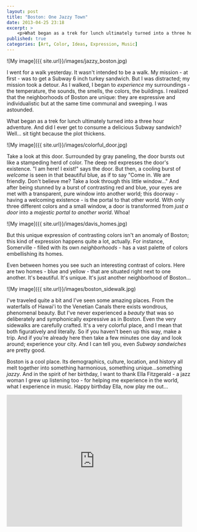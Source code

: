 ```yaml
---
layout: post
title: "Boston: One Jazzy Town"
date: 2013-04-25 23:18
excerpt: >
    <p>What began as a trek for lunch ultimately turned into a three hour adventure. And did I ever get to consume a delicious Subway sandwich? Well... sit tight because the plot thickens.</p>
published: true
categories: [Art, Color, Ideas, Expression, Music]
---
```


![My image]({{ site.url}}/images/jazzy_boston.jpg) 

I went for a walk yesterday. It wasn't intended to be a walk. My mission - at first - was to get a Subway 6 inch turkey sandwich. But I was distracted; my mission took a detour. As I walked, I began to _experience_ my surroundings - the temperature, the sounds, the smells, the colors, the buildings. I realized that the neighborhoods of Boston are unique: they are expressive and individualistic but at the same time communal and sweeping. I was astounded.

What began as a trek for lunch ultimately turned into a three hour adventure. And did I ever get to consume a delicious Subway sandwich? Well... sit tight because the plot thickens.

<!-- more -->

![My image]({{ site.url}}/images/colorful_door.jpg)

Take a look at this door. Surrounded by gray paneling, the door bursts out like a stampeding herd of color. The deep red expresses the door's existence. "I am here! I exist!" says the door. But then, a cooling burst of _welcome_ is seen in that beautiful blue, as if to say "Come in. We are friendly. Don't believe me? Take a look through this little window..." And after being stunned by a burst of contrasting red and blue, your eyes are met with a transparent, pure window into another world; this doorway - having a welcoming existence - is the portal to that other world. With only three different colors and a small window, a door is transformed from _just a door_ into a _majestic portal to another world_. Whoa!

![My image]({{ site.url}}/images/davis_homes.jpg)

But this unique expression of contrasting colors isn't an anomaly of Boston; this kind of expression happens quite a lot, actually. For instance, Somerville - filled with its own _neighborhoods_ - has a vast palette of colors embellishing its homes. 


Even between homes you see such an interesting contrast of colors. Here are two homes - blue and yellow - that are situated right next to one another. It's beautiful. It's unique. It's just another neighborhood of Boston...

![My image]({{ site.url}}/images/boston_sidewalk.jpg)

I've traveled quite a bit and I've seen some amazing places. From the waterfalls of Hawai'i to the Venetian Canals there exists wondrous, phenomenal beauty. But I've never experienced a _beauty_ that was so deliberately and symphonically expressive as in Boston. Even the very sidewalks are carefully crafted. It's a very colorful place, and I mean that both figuratively and literally. So if you haven't been up this way, make a trip. And if you're already here then take a few minutes one day and look around; experience your city. And I can tell you, even _Subway sandwiches_ are pretty good.

Boston is a cool place. Its demographics, culture, location, and history all melt together into something harmonious, something unique...something _jazzy_. And in the spirit of her birthday, I want to thank Ella Fitzgerald - a jazz woman I grew up listening too - for helping me experience in the world, what I experience in music. Happy birthday Ella, now play me out...

<iframe width="480" height="360" src="http://www.youtube.com/embed/gjcHbb2BOGU?rel=0" frameborder="0" allowfullscreen></iframe>